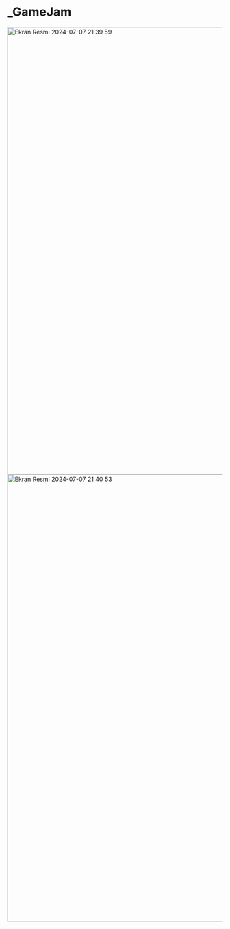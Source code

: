 # _GameJam




<img width="1043" alt="Ekran Resmi 2024-07-07 21 39 59" src="https://github.com/ozllemd/_GameJam/assets/159573862/a6a878c4-5bb1-499e-ba77-40fb0e762f02">
<img width="1043" alt="Ekran Resmi 2024-07-07 21 40 53" src="https://github.com/ozllemd/_GameJam/assets/159573862/02ed69f5-ad27-4f47-8bc8-1366a4571694">

